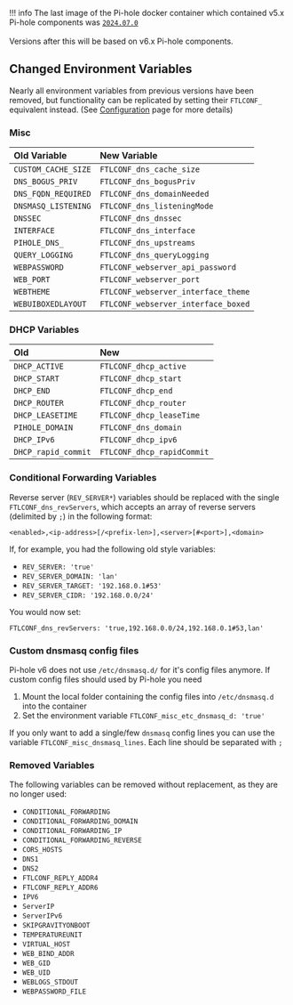 !!! info
    The last image of the Pi-hole docker container which contained v5.x Pi-hole components was [`2024.07.0`](https://github.com/pi-hole/docker-pi-hole/releases/tag/2024.07.0)
    <br><br>
    Versions after this will be based on v6.x Pi-hole components.

## Changed Environment Variables

Nearly all environment variables from previous versions have been removed, but functionality can be replicated by setting their `FTLCONF_` equivalent instead. (See [Configuration](../configuration.md#configuring-ftl-via-the-environment) page for more details)

### Misc

| Old Variable | New Variable |
|:-------------|:-------------|
|`CUSTOM_CACHE_SIZE`|`FTLCONF_dns_cache_size`|
|`DNS_BOGUS_PRIV`|`FTLCONF_dns_bogusPriv`|
|`DNS_FQDN_REQUIRED`|`FTLCONF_dns_domainNeeded`|
|`DNSMASQ_LISTENING`|`FTLCONF_dns_listeningMode`|
|`DNSSEC`|`FTLCONF_dns_dnssec`|
|`INTERFACE`|`FTLCONF_dns_interface`|
|`PIHOLE_DNS_`|`FTLCONF_dns_upstreams`|
|`QUERY_LOGGING`|`FTLCONF_dns_queryLogging`|
|`WEBPASSWORD`|`FTLCONF_webserver_api_password`|
|`WEB_PORT`|`FTLCONF_webserver_port`|
|`WEBTHEME`|`FTLCONF_webserver_interface_theme`|
|`WEBUIBOXEDLAYOUT`|`FTLCONF_webserver_interface_boxed`|

### DHCP Variables

|Old|New|
|:--|:--|
|`DHCP_ACTIVE`| `FTLCONF_dhcp_active`|
|`DHCP_START`| `FTLCONF_dhcp_start`|
|`DHCP_END`| `FTLCONF_dhcp_end`|
|`DHCP_ROUTER`| `FTLCONF_dhcp_router`|
|`DHCP_LEASETIME`| `FTLCONF_dhcp_leaseTime`|
|`PIHOLE_DOMAIN`| `FTLCONF_dns_domain`|
|`DHCP_IPv6`| `FTLCONF_dhcp_ipv6`|
|`DHCP_rapid_commit`| `FTLCONF_dhcp_rapidCommit`|

### Conditional Forwarding Variables

Reverse server (`REV_SERVER*`) variables should be replaced with the single `FTLCONF_dns_revServers`, which accepts an array of reverse servers (delimited by `;`) in the following format:

```
<enabled>,<ip-address>[/<prefix-len>],<server>[#<port>],<domain>
```

If, for example, you had the following old style variables:

- `REV_SERVER: 'true'`
- `REV_SERVER_DOMAIN: 'lan'`
- `REV_SERVER_TARGET: '192.168.0.1#53'`
- `REV_SERVER_CIDR: '192.168.0.0/24'`

You would now set:

```
FTLCONF_dns_revServers: 'true,192.168.0.0/24,192.168.0.1#53,lan'
```

### Custom dnsmasq config files

Pi-hole v6 does not use `/etc/dnsmasq.d/` for it's config files anymore. If custom config files should used by Pi-hole you need

1. Mount the local folder containing the config files into `/etc/dnsmasq.d` into the container
2. Set the environment variable `FTLCONF_misc_etc_dnsmasq_d: 'true'`


If you only want to add a single/few `dnsmasq` config lines you can use the variable `FTLCONF_misc_dnsmasq_lines`. Each line should be separated with `;`


### Removed Variables

The following variables can be removed without replacement, as they are no longer used:

- `CONDITIONAL_FORWARDING`
- `CONDITIONAL_FORWARDING_DOMAIN`
- `CONDITIONAL_FORWARDING_IP`
- `CONDITIONAL_FORWARDING_REVERSE`
- `CORS_HOSTS`
- `DNS1`
- `DNS2`
- `FTLCONF_REPLY_ADDR4`
- `FTLCONF_REPLY_ADDR6`
- `IPV6`
- `ServerIP`
- `ServerIPv6`
- `SKIPGRAVITYONBOOT`
- `TEMPERATUREUNIT`
- `VIRTUAL_HOST`
- `WEB_BIND_ADDR`
- `WEB_GID`
- `WEB_UID`
- `WEBLOGS_STDOUT`
- `WEBPASSWORD_FILE`

